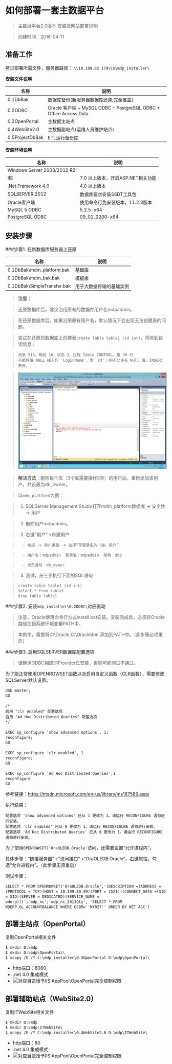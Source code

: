 如何部署一套主数据平台
=====================

> 主数据平台2.0版本 安装及网站部署说明

> 创建时间：2016-04-11


准备工作
-------


拷贝部署所需文件，服务器路径： `\\10.199.82.179\C$\mdp_installer\`

__安装文件说明__

名称                 | 说明
-------------------- | ----------------------------------------
0.1DbBak             | 数据库备份(新服务器数据库还原,完全覆盖)
0.2ODBC              | Oracle 客户端 + MySQL ODBC + PostgreSQL ODBC + Office Access Data
0.3OpenPortal        | 主数据主站点
0.4WebSite2.0        | 主数据副站点(运维人员维护站点)
0.5ProjectDbBak      | ETL运行备份库


__安装环境说明__


名称                         | 说明
---------------------------- | ----------------------------------------
Windows Server 2008/2012 R2  | 
IIS                          | 7.0 以上版本，开启ASP.NET相关功能
.Net Framework 4.0           | 4.0 以上版本
SQLSERVER 2012               | 数据库要求安装SSDT工具包
Oracle客户端                  | 使用命令行免安装版本，11.2.3版本
MySQL 5 ODBC                 | 5.2.5-x64
PostgreSQL ODBC              | 09_01_0200-x64


安装步骤
--------

###步骤1. 在新数据库服务器上还原

名称                            | 说明
------------------------------- | ----------------------------------------
0.1DbBak\mdm_platform.bak       | 基础库
0.1DbBak\mdm_bak.bak            | 模板库
0.1DbBak\SimpleTransfer.bak     | 用于大数据传输的基础实例


> __注意：__

> 还原数据库后，建议沿用原有的数据库用户名mdpadmin。

> 在还原数据库后，如果沿用原有用户名，默认情况下会出现无法创建表的问题。

> 尝试在还原的数据库上创建表`create table table1 (id int)`，将收到错误信息：

> ```
> 消息 515，级别 16，状态 2，过程 Table_CONTROL，第 30 行
> 不能将值 NULL 插入列 'LoginName'，表 '@t'；列不允许有 Null 值。INSERT 失败。
> ```

> ![](mdp-install-resources/mdp-install-1.png "创建表失败")

> __解决方法__：删除每个库（3个库需要操作3次）的用户后，重新添加该用户，并设置为db_owner。

> 以`mdm_platform`为例：

> 1. SQLServer Management Studio打开mdm_platform数据库 -> 安全性 -> 用户

> 2. 删除用户mdpadmin。

> 3. 右键“用户”->新建用户

>       - 常规 -> 用户类型 -> 选择“带登录名的 SQL 用户”

>       - 用户名：mdpadmin  登录名：mdpadmin  架构：dbo

>       - 成员身份：db_owner

> 4. 测试，分三步执行下面的SQL语句

>``` 
> create table table1 (id int) 
> select * from table1
> drop table table1
>```

###步骤2. 安装`mdp_installer\0.2ODBC\`对应驱动

> 注意，Oracle使用命令行方式install.bat安装。安装完成后，必须将Oracle路径加到系统环境变量PATH中。

> 本例中，需要将C:\Oracle\;C:\Oracle\bin\;添加到PATH中。（此步骤必须重启）

###步骤3. 启用SQLSERVER数据库配置选项

> 请确保ODBC相应的Provider已安装，否则可能测试不通过。

为了能正常使用OPENROWSET函数以及启用自定义函数（CLR函数），需要修改SQLServer默认设置。

```
USE master;
GO

/*
启用 "clr enabled" 配置选项
启用 "Ad Hoc Distributed Queries" 配置选项
*/

EXEC sp_configure 'show advanced options', 1;
reconfigure;
GO

EXEC sp_configure 'clr enabled', 1
reconfigure;
GO

EXEC sp_configure 'Ad Hoc Distributed Queries',1
reconfigure
GO
```

参考链接：https://msdn.microsoft.com/en-us/library/ms187569.aspx

执行结果：
```
配置选项 'show advanced options' 已从 1 更改为 1。请运行 RECONFIGURE 语句进行安装。
配置选项 'clr enabled' 已从 0 更改为 1。请运行 RECONFIGURE 语句进行安装。
配置选项 'Ad Hoc Distributed Queries' 已从 0 更改为 1。请运行 RECONFIGURE 语句进行安装。

```

为了使用`OPENROWSET('OraOLEDB.Oracle'`访问，还需要设置“允许进程内”。

具体步骤：“链接服务器”->“访问接口”->“OraOLEDB.Oracle”，右键属性，勾选“允许进程内”。（此步骤无须重启）
    
测试步骤：

```
SELECT * FROM OPENROWSET('OraOLEDB.Oracle','(DESCRIPTION =(ADDRESS = (PROTOCOL = TCP)(HOST = 10.199.80.99)(PORT = 1521))(CONNECT_DATA =(SID = SID)(SERVER = DEDICATED)(SERVICE_NAME = wderp)))';'mdp_nc';'mdp_nc_2012Qty', 'SELECT * FROM WDERP.GL_ACCOUNTBALANCE WHERE GSBM=''WY027'' ORDER BY NET ASC')
```
    
部署主站点（OpenPortal）
------------------------

复制OpenPortal相关文件
```
$ mkdir D:\mdp
$ mkdir D:\mdp\OpenPortal\
$ xcopy /E /Y C:\mdp_installer\0.3OpenPortal D:\mdp\OpenPortal\
```

- http端口：8080
- .net 4.0 集成模式
- ![](http://www.iis.net/learn/manage/configuring-security/application-pool-identities "对应目录授予IIS AppPool\OpenPortal完全控制权限")


部署辅助站点（WebSite2.0）
------------------------

复制ITWebSite相关文件
```
$ mkdir D:\mdp
$ mkdir D:\mdp\ITWebSite\
$ xcopy /E /Y C:\mdp_installer\0.4WebSite2.0 D:\mdp\ITWebSite\
```

- http端口：80
- .net 4.0 集成模式
- ![](http://www.iis.net/learn/manage/configuring-security/application-pool-identities "对应目录授予IIS AppPool\OpenPortal完全控制权限")
